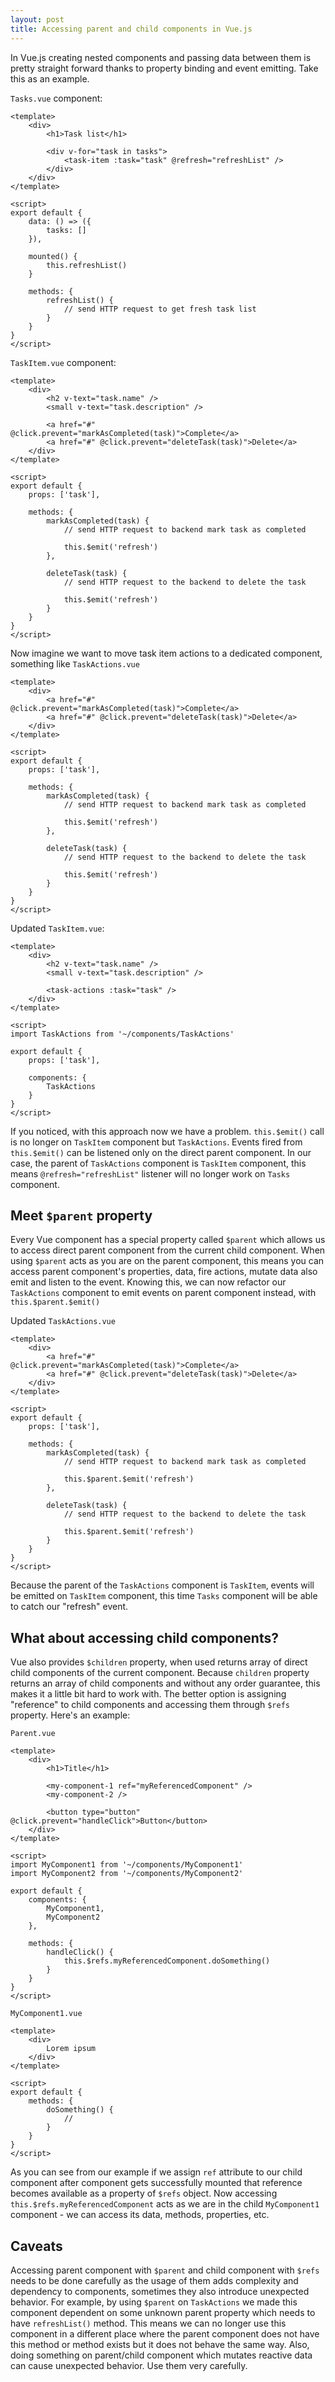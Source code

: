 ```yaml
---
layout: post
title: Accessing parent and child components in Vue.js
---
```


In Vue.js creating nested components and passing data between them is pretty straight forward thanks to property binding and event emitting. Take this as an example.

<!--more-->

`Tasks.vue` component:
```vue
<template>
    <div>
        <h1>Task list</h1>

        <div v-for="task in tasks">
            <task-item :task="task" @refresh="refreshList" />
        </div>
    </div>
</template>

<script>
export default {
    data: () => ({
        tasks: []
    }),

    mounted() {
        this.refreshList()
    }

    methods: {
        refreshList() {
            // send HTTP request to get fresh task list
        }
    }
}
</script>
```

`TaskItem.vue` component:
```vue
<template>
    <div>
        <h2 v-text="task.name" />
        <small v-text="task.description" />

        <a href="#" @click.prevent="markAsCompleted(task)">Complete</a>
        <a href="#" @click.prevent="deleteTask(task)">Delete</a>
    </div>
</template>

<script>
export default {
    props: ['task'],

    methods: {
        markAsCompleted(task) {
            // send HTTP request to backend mark task as completed

            this.$emit('refresh')
        },

        deleteTask(task) {
            // send HTTP request to the backend to delete the task

            this.$emit('refresh')
        }
    }
}
</script>
```

Now imagine we want to move task item actions to a dedicated component, something like `TaskActions.vue`
```vue
<template>
    <div>
        <a href="#" @click.prevent="markAsCompleted(task)">Complete</a>
        <a href="#" @click.prevent="deleteTask(task)">Delete</a>
    </div>
</template>

<script>
export default {
    props: ['task'],

    methods: {
        markAsCompleted(task) {
            // send HTTP request to backend mark task as completed

            this.$emit('refresh')
        },

        deleteTask(task) {
            // send HTTP request to the backend to delete the task

            this.$emit('refresh')
        }
    }
}
</script>
```

Updated `TaskItem.vue`:
```vue
<template>
    <div>
        <h2 v-text="task.name" />
        <small v-text="task.description" />

        <task-actions :task="task" />
    </div>
</template>

<script>
import TaskActions from '~/components/TaskActions'

export default {
    props: ['task'],

    components: {
        TaskActions
    }
}
</script>
```

If you noticed, with this approach now we have a problem. `this.$emit()` call is no longer on `TaskItem` component but `TaskActions`. Events fired from `this.$emit()` can be listened only on the direct parent component. In our case, the parent of `TaskActions` component is `TaskItem` component, this means `@refresh="refreshList"` listener will no longer work on `Tasks` component.

## Meet `$parent` property
Every Vue component has a special property called `$parent` which allows us to access direct parent component from the current child component. When using `$parent` acts as you are on the parent component, this means you can access parent component's properties, data, fire actions, mutate data also emit and listen to the event. Knowing this, we can now refactor our `TaskActions` component to emit events on parent component instead, with `this.$parent.$emit()`

Updated `TaskActions.vue`
```vue
<template>
    <div>
        <a href="#" @click.prevent="markAsCompleted(task)">Complete</a>
        <a href="#" @click.prevent="deleteTask(task)">Delete</a>
    </div>
</template>

<script>
export default {
    props: ['task'],

    methods: {
        markAsCompleted(task) {
            // send HTTP request to backend mark task as completed

            this.$parent.$emit('refresh')
        },

        deleteTask(task) {
            // send HTTP request to the backend to delete the task

            this.$parent.$emit('refresh')
        }
    }
}
</script>
```

Because the parent of the `TaskActions` component is `TaskItem`, events will be emitted on `TaskItem` component, this time `Tasks` component will be able to catch our "refresh" event.

## What about accessing child components?
Vue also provides `$children` property, when used returns array of direct child components of the current component. Because `children` property returns an array of child components and without any order guarantee, this makes it a little bit hard to work with.
The better option is assigning "reference" to child components and accessing them through `$refs` property. Here's an example:

`Parent.vue`
```vue
<template>
    <div>
        <h1>Title</h1>

        <my-component-1 ref="myReferencedComponent" />
        <my-component-2 />

        <button type="button" @click.prevent="handleClick">Button</button>
    </div>
</template>

<script>
import MyComponent1 from '~/components/MyComponent1'
import MyComponent2 from '~/components/MyComponent2'

export default {
    components: {
        MyComponent1,
        MyComponent2
    },

    methods: {
        handleClick() {
            this.$refs.myReferencedComponent.doSomething()
        }
    }
}
</script>
```

`MyComponent1.vue`
```vue
<template>
    <div>
        Lorem ipsum
    </div>
</template>

<script>
export default {
    methods: {
        doSomething() {
            //
        }
    }
}
</script>
```

As you can see from our example if we assign `ref` attribute to our child component after component gets successfully mounted that reference becomes available as a property of `$refs` object. Now accessing `this.$refs.myReferencedComponent` acts as we are in the child `MyComponent1` component - we can access its data, methods, properties, etc.

## Caveats
Accessing parent component with `$parent` and child component with `$refs` needs to be done carefully as the usage of them adds complexity and dependency to components, sometimes they also introduce unexpected behavior. For example, by using `$parent` on `TaskActions`  we made this component dependent on some unknown parent property which needs to have `refreshList()` method. This means we can no longer use this component in a different place where the parent component does not have this method or method exists but it does not behave the same way. Also, doing something on parent/child component which mutates reactive data can cause unexpected behavior. Use them very carefully.